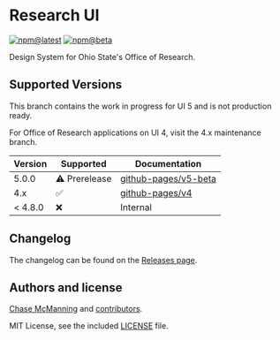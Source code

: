 # Research UI

[![npm@latest](https://img.shields.io/npm/v/@osuresearch/ui/latest)](https://www.npmjs.com/package/@osuresearch/ui)
[![npm@beta](https://img.shields.io/npm/v/@osuresearch/ui/beta)](https://www.npmjs.com/package/@osuresearch/ui)

Design System for Ohio State's Office of Research.


## Supported Versions

This branch contains the work in progress for UI 5 and is not production ready.

For Office of Research applications on UI 4, visit the 4.x maintenance branch.

| Version | Supported            | Documentation
| ------- | -------------------- | --------------
| 5.0.0   | :warning: Prerelease | [github-pages/v5-beta](https://osuresearch.github.io/ui/v5-beta/)
| 4.x     | :white_check_mark:   | [github-pages/v4](https://osuresearch.github.io/ui/v4/)
| < 4.8.0 | :x:                  | Internal


## Changelog

The changelog can be found on the [Releases page](https://github.com/osuresearch/ui/releases).


## Authors and license

[Chase McManning](https://github.com/McManning) and [contributors](https://github.com/osuresearch/ui/graphs/contributors).

MIT License, see the included [LICENSE](LICENSE.md) file.
